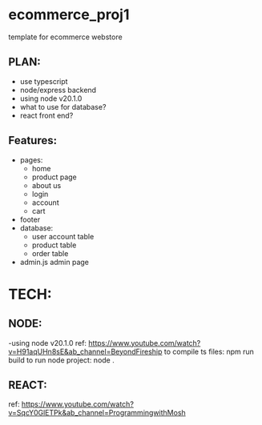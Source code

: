 # ecommerce_proj1

template for ecommerce webstore

## PLAN:

-   use typescript
-   node/express backend
-   using node v20.1.0
-   what to use for database?
-   react front end?

## Features:

-   pages:
    -   home
    -   product page
    -   about us
    -   login
    -   account
    -   cart
-   footer
-   database:
    -   user account table
    -   product table
    -   order table
-   admin.js admin page

# TECH:

## NODE:

-using node v20.1.0
ref: https://www.youtube.com/watch?v=H91aqUHn8sE&ab_channel=BeyondFireship
to compile ts files: npm run build
to run node project: node .

## REACT:

ref: https://www.youtube.com/watch?v=SqcY0GlETPk&ab_channel=ProgrammingwithMosh
